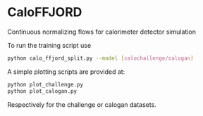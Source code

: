 # CaloFFJORD

Continuous normalizing flows for calorimeter detector simulation

To run the training script use

```bash
python calo_ffjord_split.py --model [calochallenge/calogan]
```

A simple plotting scripts are provided at:

```bash
python plot_challenge.py
python plot_calogan.py
```
Respectively for the challenge or calogan datasets.